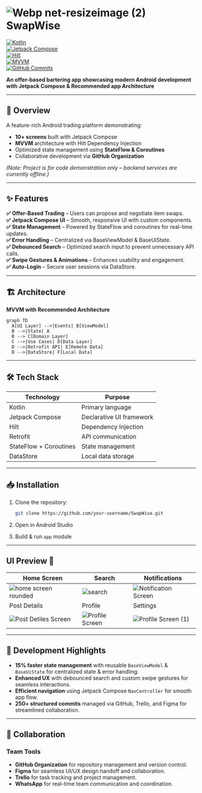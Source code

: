 # ![Webp net-resizeimage (2)](https://github.com/user-attachments/assets/7b5f22c9-1453-4883-b441-a8e2ef1fd178) SwapWise  

[![Kotlin](https://img.shields.io/badge/Kotlin-2.0.0-blue?logo=kotlin)](https://kotlinlang.org/)  
[![Jetpack Compose](https://img.shields.io/badge/Jetpack%20Compose-2.0.0-4285F4?logo=jetpack-compose)](https://developer.android.com/jetpack/compose)  
[![Hilt](https://img.shields.io/badge/Hilt-Dependency%20Injection-FF8C42?logo=hilt)](https://dagger.dev/hilt/)  
[![MVVM](https://img.shields.io/badge/Architecture-MVVM-6A1B9A)](https://developer.android.com/jetpack/guide)  
[![GitHub Commits](https://img.shields.io/badge/Commits-250%2B-brightgreen)](https://github.com/IugGraduation/Android/commits/main)  

**An offer-based bartering app showcasing modern Android development with Jetpack Compose & Recommended app Architecture**  

---

## 📌 Overview  
A feature-rich Android trading platform demonstrating:  
- **10+ screens** built with Jetpack Compose  
- **MVVM** architecture with Hilt Dependency Injection  
- Optimized state management using **StateFlow & Coroutines**  
- Collaborative development via **GitHub Organization**  

*(Note: Project is for code demonstration only – backend services are currently offline.)*

---

## ✨ Features  
**✅ Offer-Based Trading** – Users can propose and negotiate item swaps.  
**✅ Jetpack Compose UI** – Smooth, responsive UI with custom components.  
**✅ State Management** – Powered by StateFlow and coroutines for real-time updates.  
**✅ Error Handling** – Centralized via BaseViewModel & BaseUiState.  
**✅ Debounced Search** – Optimized search input to prevent unnecessary API calls.  
**✅ Swipe Gestures & Animations** – Enhances usability and engagement.  
**✅ Auto-Login** – Secure user sessions via DataStore.  

---

## 🏗 Architecture  
**MVVM with Recommended Architecture**  
```mermaid
graph TD
  A[UI Layer] -->|Events| B[ViewModel]
  B -->|State| A
  B --> C[Domain Layer]
  C -->|Use Cases| D[Data Layer]
  D -->|Retrofit API| E[Remote Data]
  D -->|DataStore| F[Local Data]
```

---

## 🛠 Tech Stack

| **Technology**         | **Purpose**                    |
|------------------------|--------------------------------|
| Kotlin                 | Primary language               |
| Jetpack Compose        | Declarative UI framework       |
| Hilt                   | Dependency Injection           |
| Retrofit               | API communication              |
| StateFlow + Coroutines | State management               |
| DataStore              | Local data storage             |

---

## 📥 Installation

1. Clone the repository:

   ```bash
   git clone https://github.com/your-username/SwapWise.git

2. Open in Android Studio

3. Build & run `app` module

---

## UI Preview 📸

| Home Screen |Search | Notifications |
|----------|----------|----------|
| ![home screen rounded](https://github.com/user-attachments/assets/b272f355-d3a8-461d-adc3-321d1de8d488) | ![search](https://github.com/user-attachments/assets/7d81eef9-7d1d-42ae-a9bc-04c02cf1a164) |![Notification Screen](https://github.com/user-attachments/assets/f4fe517c-3843-4991-83aa-62c8b0161fb1) |
| Post Details | Profile | Settings |
| ![Post Detiles Screen](https://github.com/user-attachments/assets/e6f7000c-fc85-42ae-a92e-24e72f878819) | ![Profile Screen](https://github.com/user-attachments/assets/8f585ad9-81e6-43fa-a3a1-2a73e8b337d5) | ![Profile Screen (1)](https://github.com/user-attachments/assets/53c02ffc-32b0-4347-9980-948552d5e32c) |

---

## 🚀 Development Highlights  
- **15% faster state management** with reusable `BaseViewModel` & `BaseUiState` for centralized state & error handling.  
- **Enhanced UX** with debounced search and custom swipe gestures for seamless interactions.  
- **Efficient navigation** using Jetpack Compose `NavController` for smooth app flow.  
- **250+ structured commits** managed via GitHub, Trello, and Figma for streamlined collaboration.

---

## 🤝 Collaboration  
### Team Tools  
- **GitHub Organization** for repository management and version control.  
- **Figma** for seamless UI/UX design handoff and collaboration.  
- **Trello** for task tracking and project management.  
- **WhatsApp** for real-time team communication and coordination.



